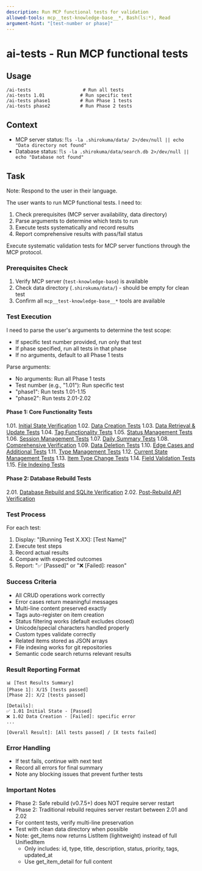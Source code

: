 ```yaml
---
description: Run MCP functional tests for validation
allowed-tools: mcp__test-knowledge-base__*, Bash(ls:*), Read
argument-hint: "[test-number or phase]"
---
```


# ai-tests - Run MCP functional tests

## Usage
```
/ai-tests                   # Run all tests
/ai-tests 1.01             # Run specific test
/ai-tests phase1           # Run Phase 1 tests
/ai-tests phase2           # Run Phase 2 tests
```

## Context
- MCP server status: !`ls -la .shirokuma/data/ 2>/dev/null || echo "Data directory not found"`
- Database status: !`ls -la .shirokuma/data/search.db 2>/dev/null || echo "Database not found"`

## Task

Note: Respond to the user in their language.

The user wants to run MCP functional tests. I need to:
1. Check prerequisites (MCP server availability, data directory)
2. Parse arguments to determine which tests to run
3. Execute tests systematically and record results
4. Report comprehensive results with pass/fail status

Execute systematic validation tests for MCP server functions through the MCP protocol.

### Prerequisites Check
1. Verify MCP server (`test-knowledge-base`) is available
2. Check data directory (`.shirokuma/data/`) - should be empty for clean test
3. Confirm all `mcp__test-knowledge-base__*` tools are available

### Test Execution

I need to parse the user's arguments to determine the test scope:
- If specific test number provided, run only that test
- If phase specified, run all tests in that phase
- If no arguments, default to all Phase 1 tests

Parse arguments:
- No arguments: Run all Phase 1 tests
- Test number (e.g., "1.01"): Run specific test
- "phase1": Run tests 1.01-1.15
- "phase2": Run tests 2.01-2.02

#### Phase 1: Core Functionality Tests
1.01. [Initial State Verification](.claude/commands/ai-tests/1.01-initial-state.markdown)
1.02. [Data Creation Tests](.claude/commands/ai-tests/1.02-data-creation.markdown)
1.03. [Data Retrieval & Update Tests](.claude/commands/ai-tests/1.03-data-operations.markdown)
1.04. [Tag Functionality Tests](.claude/commands/ai-tests/1.04-tag-tests.markdown)
1.05. [Status Management Tests](.claude/commands/ai-tests/1.05-status-tests.markdown)
1.06. [Session Management Tests](.claude/commands/ai-tests/1.06-session-tests.markdown)
1.07. [Daily Summary Tests](.claude/commands/ai-tests/1.07-summary-tests.markdown)
1.08. [Comprehensive Verification](.claude/commands/ai-tests/1.08-verification.markdown)
1.09. [Data Deletion Tests](.claude/commands/ai-tests/1.09-deletion-tests.markdown)
1.10. [Edge Cases and Additional Tests](.claude/commands/ai-tests/1.10-edge-cases.markdown)
1.11. [Type Management Tests](.claude/commands/ai-tests/1.11-type-management.markdown)
1.12. [Current State Management Tests](.claude/commands/ai-tests/1.12-current-state.markdown)
1.13. [Item Type Change Tests](.claude/commands/ai-tests/1.13-type-change.markdown)
1.14. [Field Validation Tests](.claude/commands/ai-tests/1.14-field-validation.markdown)
1.15. [File Indexing Tests](.claude/commands/ai-tests/1.15-file-indexing.markdown)

#### Phase 2: Database Rebuild Tests
2.01. [Database Rebuild and SQLite Verification](.claude/commands/ai-tests/2.01-rebuild-tests.markdown)
2.02. [Post-Rebuild API Verification](.claude/commands/ai-tests/2.02-post-rebuild-verification.markdown)

### Test Process
For each test:
1. Display: "[Running Test X.XX]: [Test Name]"
2. Execute test steps
3. Record actual results
4. Compare with expected outcomes
5. Report: "✅ [Passed]" or "❌ [Failed]: reason"

### Success Criteria
- All CRUD operations work correctly
- Error cases return meaningful messages
- Multi-line content preserved exactly
- Tags auto-register on item creation
- Status filtering works (default excludes closed)
- Unicode/special characters handled properly
- Custom types validate correctly
- Related items stored as JSON arrays
- File indexing works for git repositories
- Semantic code search returns relevant results

### Result Reporting Format
```
📊 [Test Results Summary]
[Phase 1]: X/15 [tests passed]
[Phase 2]: X/2 [tests passed]

[Details]:
✅ 1.01 Initial State - [Passed]
❌ 1.02 Data Creation - [Failed]: specific error
...

[Overall Result]: [All tests passed] / [X tests failed]
```

### Error Handling
- If test fails, continue with next test
- Record all errors for final summary
- Note any blocking issues that prevent further tests

### Important Notes
- Phase 2: Safe rebuild (v0.7.5+) does NOT require server restart
- Phase 2: Traditional rebuild requires server restart between 2.01 and 2.02
- For content tests, verify multi-line preservation
- Test with clean data directory when possible
- Note: get_items now returns ListItem (lightweight) instead of full UnifiedItem
  - Only includes: id, type, title, description, status, priority, tags, updated_at
  - Use get_item_detail for full content